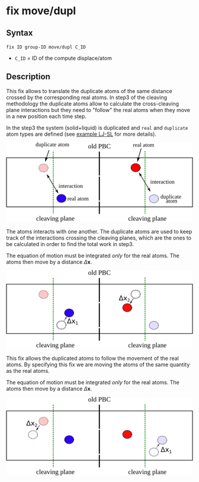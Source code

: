 # fix move/dupl


## Syntax 

```
fix ID group-ID move/dupl C_ID
```

* `C_ID` = ID of the compute displace/atom

## Description

This fix allows to translate the duplicate atoms of the same distance crossed by the corresponding real atoms. In step3 of the cleaving methodology the duplicate atoms allow to calculate the cross-cleaving plane interactions but they need to "follow" the real atoms when they move in a new position each time step. 


In the step3 the system (solid+liquid) is duplicated and `real` and `duplicate` atom types are defined (see [example LJ-SL](example_SL_walls.md) for more details).


![definition](../figs/dupl1.png "Definition of duplicate atoms")


The atoms interacts with one another. The duplicate atoms are used to keep track of the interactions crossing the cleaving planes, which are the ones to be calculated in order to find the total work in step3. 

The equation of motion must be integrated _only_ for the real atoms. The atoms then move by a distance $\Delta \mathbf{x}$.

![move](../figs/dupl2.png "Move the real atoms")


This fix allows the duplicated atoms to follow the movement of the real atoms. By specifying this fix we are moving the atoms of the same quantity as the real atoms.


The equation of motion must be integrated _only_ for the real atoms. The atoms then move by a distance $\Delta \mathbf{x}$.

![move](../figs/dupl3.png "Move the real atoms")


```{footbibliography}

```
